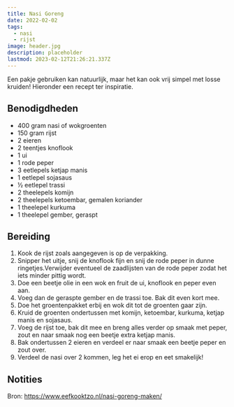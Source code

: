 ```yaml
---
title: Nasi Goreng
date: 2022-02-02
tags:
  - nasi
  - rijst
image: header.jpg
description: placeholder
lastmod: 2023-02-12T21:26:21.337Z
---
```

Een pakje gebruiken kan natuurlijk, maar het kan ook vrij simpel met losse kruiden! Hieronder een recept ter inspiratie.  

## Benodigdheden

-   400 gram  nasi of wokgroenten 
-   150 gram  rijst 
-   2  eieren 
-   2  teentjes knoflook 
-   1  ui 
-   1  rode peper 
-   3  eetlepels ketjap manis 
-   1  eetlepel sojasaus 
-   ½  eetlepel trassi 
-   2  theelepels komijn 
-   2  theelepels ketoembar, gemalen koriander 
-   1  theelepel kurkuma 
-   1  theelepel gember, geraspt 

## Bereiding

1.  Kook de rijst zoals aangegeven is op de verpakking. 
2.  Snipper het uitje, snij de knoflook fijn en snij de rode peper in dunne ringetjes.Verwijder eventueel de zaadlijsten van de rode peper zodat het iets minder pittig wordt. 
3.  Doe een beetje olie in een wok en fruit de ui, knoflook en peper even aan. 
4.  Voeg dan de geraspte gember en de trassi toe. Bak dit even kort mee. 
5.  Doe het groentenpakket erbij en wok dit tot de groenten gaar zijn. 
6.  Kruid de groenten ondertussen met komijn, ketoembar, kurkuma, ketjap manis en sojasaus. 
7.  Voeg de rijst toe, bak dit mee en breng alles verder op smaak met peper, zout en naar smaak nog een beetje extra ketjap manis. 
8.  Bak ondertussen 2 eieren en verdeel er naar smaak een beetje peper en zout over. 
9.  Verdeel de nasi over 2 kommen, leg het ei erop en eet smakelijk!

## Notities
Bron: https://www.eefkooktzo.nl/nasi-goreng-maken/